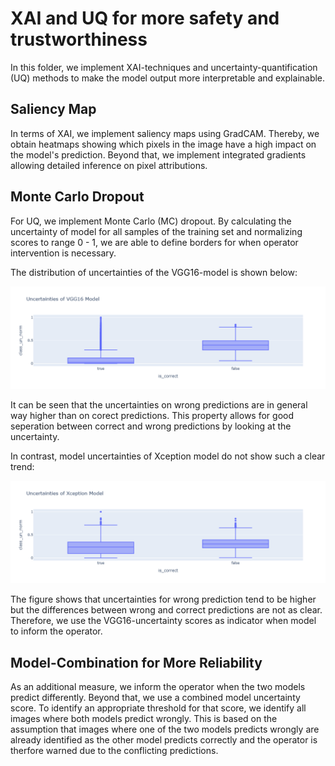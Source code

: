 # XAI and UQ for more safety and trustworthiness

In this folder, we implement XAI-techniques and uncertainty-quantification (UQ) methods to make the model output more interpretable and explainable. 

## Saliency Map
In terms of XAI, we implement saliency maps using GradCAM. Thereby, we obtain heatmaps showing which pixels in the image have a high impact on the model's prediction. 
Beyond that, we implement integrated gradients allowing detailed inference on pixel attributions. 

## Monte Carlo Dropout
For UQ, we implement Monte Carlo (MC) dropout. By calculating the uncertainty of model for all samples of the training set and normalizing scores to range 0 - 1, we are able to define borders for when operator intervention is necessary.

The distribution of uncertainties of the VGG16-model is shown below: 

![alt text](https://github.com/jwiggerthale/HiL-Machine-Learnig/blob/main/XAI/Monte%20Carlo%20Dropout/VGG16Uncertainties.png)

It can be seen that the uncertainties on wrong predictions are in general way higher than on corect predictions. This property allows for good seperation between correct and wrong predictions by looking at the uncertainty. 

In contrast, model uncertainties of Xception model do not show such a clear trend: 

![alt text](https://github.com/jwiggerthale/HiL-Machine-Learnig/blob/main/XAI/Monte%20Carlo%20Dropout/XceptionUncertainties.png)

The figure shows that uncertainties for wrong prediction tend to be higher but the differences between wrong and correct predictions are not as clear. Therefore, we use the VGG16-uncertainty scores as indicator when model to inform the operator. 

## Model-Combination for More Reliability
As an additional measure, we inform the operator when the two models predict differently. Beyond that, we use a combined model uncertainty score. To identify an appropriate threshold for that score, we identify all images where both models predict wrongly. This is based on the assumption that images where one of the two models predicts wrongly are already identified as the other model predicts correctly and the operator is therfore warned due to the conflicting predictions.

